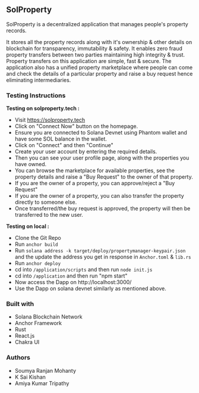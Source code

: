## SolProperty
SolProperty is a decentralized application that manages people's property records. 

It stores all the property records along with it's ownership & other details on blockchain for transparency, immutability & safety. It enables zero fraud property transfers between two parties maintaining high integrity & trust. Property transfers on this application are simple, fast & secure. The application also has a unified property marketplace where people can come and check the details of a particular property and raise a buy request hence eliminating intermediaries.

### Testing Instructions
**Testing on solproperty.tech :**
- Visit https://solproperty.tech
- Click on "Connect Now" button on the homepage.
- Ensure you are connected to Solana Devnet using Phantom wallet and have some SOL balance in the wallet.
- Click on "Connect" and then "Continue"
- Create your user account by entering the required details.
- Then you can see your user profile page, along with the properties you have owned.
- You can browse the marketplace for available properties, see the property details and raise a "Buy Request" to the owner of that property.
- If you are the owner of a property, you can approve/reject a "Buy Request"
- If you are the owner of a property, you can also transfer the property directly to someone else.
- Once transferred/the buy request is approved, the property will then be transferred to the new user.

**Testing on local :**
 - Clone the Git Repo
 - Run `anchor build`
 - Run `solana address -k target/deploy/propertymanager-keypair.json` and the update the address you get in response in `Anchor.toml` & `lib.rs`
 - Run `anchor deploy`
 - cd into `/application/scripts` and then run `node init.js`
 - cd into `/application`  and then run "npm start"
 - Now access the Dapp on http://localhost:3000/
 - Use the Dapp on solana devnet similarly as mentioned above.

### Built with
- Solana Blockchain Network
- Anchor Framework
- Rust
- React.js
- Chakra UI

### Authors
- Soumya Ranjan Mohanty
- K Sai Kishan
- Amiya Kumar Tripathy
